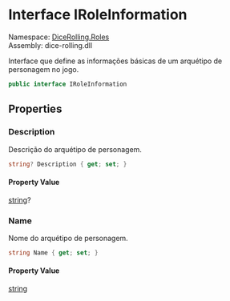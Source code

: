 # <a id="DiceRolling_Roles_IRoleInformation"></a> Interface IRoleInformation

Namespace: [DiceRolling.Roles](DiceRolling.Roles.md)  
Assembly: dice\-rolling.dll  

Interface que define as informações básicas de um arquétipo de personagem no jogo.

```csharp
public interface IRoleInformation
```

## Properties

### <a id="DiceRolling_Roles_IRoleInformation_Description"></a> Description

Descrição do arquétipo de personagem.

```csharp
string? Description { get; set; }
```

#### Property Value

 [string](https://learn.microsoft.com/dotnet/api/system.string)?

### <a id="DiceRolling_Roles_IRoleInformation_Name"></a> Name

Nome do arquétipo de personagem.

```csharp
string Name { get; set; }
```

#### Property Value

 [string](https://learn.microsoft.com/dotnet/api/system.string)

